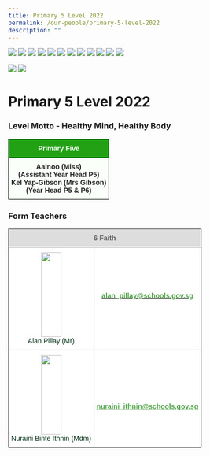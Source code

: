 ```yaml
---
title: Primary 5 Level 2022
permalink: /our-people/primary-5-level-2022
description: ""
---
```

![](/images/Alan%20Pillay%20Mr.jpg)
![](/images/Nuraini%20Binte%20Ithnin%20Mdm.jpg)
![](/images/Jayanthi%20Jayaram%20Miss.jpg)
![](/images/Lim%20Tian%20Swee%20Mr.jpg)
![](/images/K%20Vejayalakshmy%20Andrea%20Mdm.jpg)
![](/images/Norhayati%20Binte%20Idros%20Mdm%20copy.jpg)
![](/images/Jin%20Pay%20Gim%20Hean%20Mdm.jpg)
![](/images/Nor%20Zalifah%20Bte%20Abdul%20Ghaffar%20Mdm.jpg)
![](/images/Tay%20Yu%20Zhe%20copy.jpg)
![](/images/Tan%20Tek%20Hing%20Mr.jpg)
![](/images/Zuraidah%20Binte%20Hasan%20Mdm.jpg)
![](/images/Aainoo%20Miss.jpg)

![](/images/Siti%20Safura%20Bte%20Abdul%20Rahim%20Miss.jpg)
![](/images/IMG_5529%20copy.jpg)
# **Primary 5 Level 2022**

### Level Motto - Healthy Mind, Healthy Body

<table style="border-collapse:collapse;border-spacing:0" class="tg"><thead><tr><th style="background-color:#22A114;border-color:#002d13;border-style:solid;border-width:1px;color:#FBFFFA;font-family:Arial, sans-serif;font-size:14px;font-weight:bold;overflow:hidden;padding:10px 5px;text-align:center;vertical-align:middle;word-break:normal" colspan="2"><span style="color:#FBFFFA;background-color:#22A114">Primary Five</span></th></tr></thead><tbody><tr><td style="background-color:#FBFFFA;border-color:black;border-style:solid;border-width:1px;color:#222;font-family:Arial, sans-serif;font-size:14px;font-weight:bold;overflow:hidden;padding:10px 5px;text-align:center;vertical-align:top;word-break:normal" colspan="2">    Aainoo (Miss)<br>(Assistant Year Head P5)<br>Kel Yap-Gibson (Mrs Gibson)<br>(Year Head P5 &amp; P6)</td></tr></tbody></table>

### Form Teachers

<table style="border-collapse:collapse;border-spacing:0" class="tg"><thead><tr><th style="background-color:#DDD;border-color:#343434;border-style:solid;border-width:1px;color:#666;font-family:Arial, sans-serif;font-size:14px;font-weight:bold;overflow:hidden;padding:10px 5px;text-align:center;vertical-align:middle;word-break:normal" colspan="2"><span style="color:#666;background-color:#DDD">6 Faith</span></th></tr></thead><tbody><tr><td style="background-color:#FFF;border-color:#343434;border-style:solid;border-width:1px;color:#002D13;font-family:Arial, sans-serif;font-size:14px;overflow:hidden;padding:10px 5px;text-align:center;vertical-align:top;word-break:normal"><img src="/images/Fatimah%20Bte%20Ahmad%20Mdm.jpg" width="115" height="172" style="width:50%"><br>Alan Pillay (Mr)<br></td><td style="background-color:#FFF;border-color:#343434;border-style:solid;border-width:1px;color:#4EA245;font-family:Arial, sans-serif;font-size:14px;font-weight:bold;overflow:hidden;padding:10px 5px;text-align:center;text-decoration:underline;vertical-align:top;word-break:normal"><br><br><br><br><br><a href="mailto:alan_pillay@schools.gov.sg" target="_blank" rel="noopener noreferrer"><span style="color:#4EA245">alan_pillay@schools.gov.sg</span></a><br></td></tr><tr><td style="background-color:#FFF;border-color:#343434;border-style:solid;border-width:1px;color:#002D13;font-family:Arial, sans-serif;font-size:14px;overflow:hidden;padding:10px 5px;text-align:center;vertical-align:top;word-break:normal"><img src="/images/Yap%20Ker%20Ling%20Kel%20Mrs%20Gibson.jpg" width="115" height="161" style="width:50%"><br>Nuraini Binte Ithnin (Mdm)<br></td><td style="background-color:#FFF;border-color:#343434;border-style:solid;border-width:1px;color:#4EA245;font-family:Arial, sans-serif;font-size:14px;font-weight:bold;overflow:hidden;padding:10px 5px;text-align:center;text-decoration:underline;vertical-align:top;word-break:normal"><br><br><br><br><br><br><a href="mailto:nuraini_ithnin@schools.gov.sg" target="_blank" rel="noopener noreferrer"><span style="font-weight:600;text-decoration:underline;color:#4EA245">nuraini_ithnin@schools.gov.sg</span></a></td></tr></tbody></table>